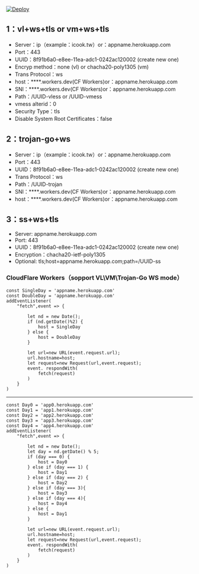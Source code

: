 [![Deploy](https://www.herokucdn.com/deploy/button.png)](https://dashboard.heroku.com/new?template=https://github.com/manusjse/yg)  

## 1：vl+ws+tls or vm+ws+tls
* Server：ip（example：icook.tw）or：appname.herokuapp.com
* Port：443
* UUID：8f91b6a0-e8ee-11ea-adc1-0242ac120002   (create new one)
* Encryp method：none (vl) or chacha20-poly1305 (vm)
* Trans Protocol：ws
* host：****.workers.dev(CF Workers)or：appname.herokuapp.com
* SNI：****.workers.dev(CF Workers)or：appname.herokuapp.com
* Path：/UUID-vless or /UUID-vmess
* vmess alterid：0
* Security Type：tls
* Disable System Root Certificates：false

## 2：trojan-go+ws

* Server：ip（example：icook.tw）or：appname.herokuapp.com
* Port：443
* UUID：8f91b6a0-e8ee-11ea-adc1-0242ac120002   (create new one) 
* Trans Protocol：ws
* Path：/UUID-trojan
* SNI：****.workers.dev(CF Workers)or：appname.herokuapp.com
* host：****.workers.dev(CF Workers)or：appname.herokuapp.com

## 3：ss+ws+tls

* Server: appname.herokuapp.com
* Port: 443
* UUID：8f91b6a0-e8ee-11ea-adc1-0242ac120002   (create new one) 
* Encryption：chacha20-ietf-poly1305
* Optional: tls;host=appname.herokuapp.com;path=/UUID-ss


### CloudFlare Workers（sopport VL\VM\Trojan-Go WS mode）

```
const SingleDay = 'appname.herokuapp.com'
const DoubleDay = 'appname.herokuapp.com'
addEventListener(
    "fetch",event => {
    
        let nd = new Date();
        if (nd.getDate()%2) {
            host = SingleDay
        } else {
            host = DoubleDay
        }
        
        let url=new URL(event.request.url);
        url.hostname=host;
        let request=new Request(url,event.request);
        event. respondWith(
            fetch(request)
        )
    }
)
```
----------------------------------------------------------------------------------------------
```
const Day0 = 'app0.herokuapp.com'
const Day1 = 'app1.herokuapp.com'
const Day2 = 'app2.herokuapp.com'
const Day3 = 'app3.herokuapp.com'
const Day4 = 'app4.herokuapp.com'
addEventListener(
    "fetch",event => {
    
        let nd = new Date();
        let day = nd.getDate() % 5;
        if (day === 0) {
            host = Day0
        } else if (day === 1) {
            host = Day1
        } else if (day === 2) {
            host = Day2
        } else if (day === 3){
            host = Day3
        } else if (day === 4){
            host = Day4
        } else {
            host = Day1
        }
        
        let url=new URL(event.request.url);
        url.hostname=host;
        let request=new Request(url,event.request);
        event. respondWith(
            fetch(request)
        )
    }
)
```
